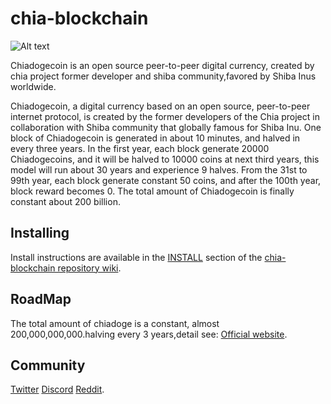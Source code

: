 # chia-blockchain

![Alt text](https://chiadoge.net/assets/img/chiadoge.png)


Chiadogecoin is an open source peer-to-peer digital currency, created by chia project former developer and shiba community,favored by Shiba Inus worldwide.

Chiadogecoin, a digital currency based on an open source, peer-to-peer internet protocol, is created by the former developers of the Chia project in collaboration with Shiba community that globally famous for Shiba Inu. One block of Chiadogecoin is generated in about 10 minutes, and halved in every three years. In the first year, each block generate 20000 Chiadogecoins, and it will be halved to 10000 coins at next third years, this model will run about 30 years and experience 9 halves. From the 31st to 99th year, each block generate constant 50 coins, and after the 100th year, block reward becomes 0. The total amount of Chiadogecoin is finally constant about 200 billion.



## Installing

Install instructions are available in the
[INSTALL](https://github.com/Chiadoge-Network/chiadogecoin/wiki/INSTALL)
section of the
[chia-blockchain repository wiki](https://github.com/Chiadoge-Network/chiadogecoin/wiki).

## RoadMap

The total amount of chiadoge is a constant, almost 200,000,000,000.halving every 3 years,detail see:
[Official website](https://chiadoge.net).

## Community

[Twitter](https://twitter.com/chiadogecoin)
[Discord](https://discord.com/invite/qK2x5zFUNx)
[Reddit](https://www.reddit.com/r/chiadogecoin).

